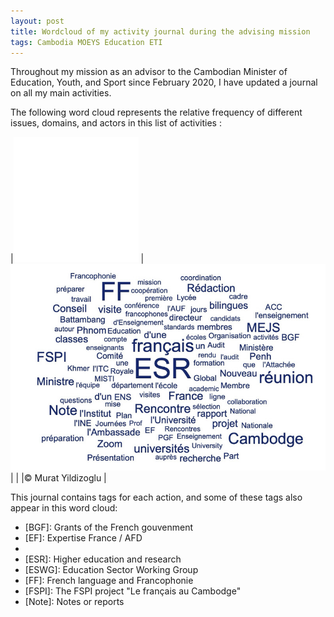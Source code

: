 ```yaml
---
layout: post
title: Wordcloud of my activity journal during the advising mission
tags: Cambodia MOEYS Education ETI
---
```


Throughout my mission as an advisor to the Cambodian Minister of Education, Youth, and Sport since February 2020, I have updated a journal on all my main activities. 

The following word cloud represents the relative frequency of different issues, domains, and actors in this list of activities :

|![](/images/filler.png) |![A word cloud of my activities](/images/Word-cloud-Journal-activite-1.jpg)|
| |© Murat Yildizoglu |

This journal contains tags for each action, and some of these tags also appear in this word cloud:

- [BGF]: Grants of the French gouvenment
- [EF]:  Expertise France / AFD 
- [ENS]: Teaching
- [ESR]: Higher education and research
- [ESWG]: Education Sector Working Group
- [FF]:  French language and Francophonie 
- [FSPI]: The FSPI project  "Le français au Cambodge"
- [Note]: Notes or reports

